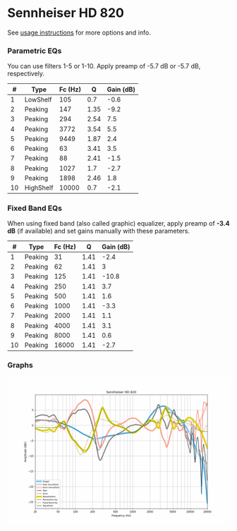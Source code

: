 # Sennheiser HD 820
See [usage instructions](https://github.com/jaakkopasanen/AutoEq#usage) for more options and info.

### Parametric EQs
You can use filters 1-5 or 1-10. Apply preamp of -5.7 dB or -5.7 dB, respectively.

|   # | Type      |   Fc (Hz) |    Q |   Gain (dB) |
|-----|-----------|-----------|------|-------------|
|   1 | LowShelf  |       105 | 0.7  |        -0.6 |
|   2 | Peaking   |       147 | 1.35 |        -9.2 |
|   3 | Peaking   |       294 | 2.54 |         7.5 |
|   4 | Peaking   |      3772 | 3.54 |         5.5 |
|   5 | Peaking   |      9449 | 1.87 |         2.4 |
|   6 | Peaking   |        63 | 3.41 |         3.5 |
|   7 | Peaking   |        88 | 2.41 |        -1.5 |
|   8 | Peaking   |      1027 | 1.7  |        -2.7 |
|   9 | Peaking   |      1898 | 2.46 |         1.8 |
|  10 | HighShelf |     10000 | 0.7  |        -2.1 |

### Fixed Band EQs
When using fixed band (also called graphic) equalizer, apply preamp of **-3.4 dB** (if available) and set gains manually with these parameters.

|   # | Type    |   Fc (Hz) |    Q |   Gain (dB) |
|-----|---------|-----------|------|-------------|
|   1 | Peaking |        31 | 1.41 |        -2.4 |
|   2 | Peaking |        62 | 1.41 |         3   |
|   3 | Peaking |       125 | 1.41 |       -10.8 |
|   4 | Peaking |       250 | 1.41 |         3.7 |
|   5 | Peaking |       500 | 1.41 |         1.6 |
|   6 | Peaking |      1000 | 1.41 |        -3.3 |
|   7 | Peaking |      2000 | 1.41 |         1.1 |
|   8 | Peaking |      4000 | 1.41 |         3.1 |
|   9 | Peaking |      8000 | 1.41 |         0.6 |
|  10 | Peaking |     16000 | 1.41 |        -2.7 |

### Graphs
![](./Sennheiser%20HD%20820.png)
